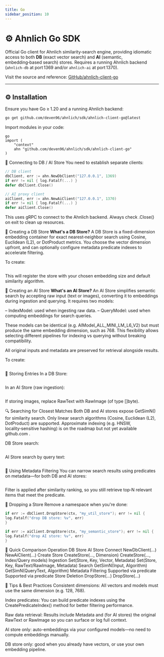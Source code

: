 ```yaml
---
title: Go
sidebar_position: 10
---
```


<!-- import GoIcon from '@site/static/img/icons/lang/go.svg' -->

# ⚙️ Ahnlich Go SDK

Official Go client for Ahnlich similarity‑search engine, providing idiomatic access to both **DB** (exact vector search) and **AI** (semantic, embedding‑based search) stores. Requires a running Ahnlich backend (`ahnlich-db` at port 1369 and/or `ahnlich-ai` at port 1370).

Visit the source and reference: [GitHub/ahnlich-client-go](https://github.com/deven96/ahnlich/tree/main/sdk/ahnlich-client-go)

---

## ⚙️ Installation

Ensure you have Go ≥ 1.20 and a running Ahnlich backend:

```bash
go get github.com/deven96/ahnlich/sdk/ahnlich-client-go@latest
```
Import modules in your code:

```
go
import (
    "context"
    ahn "github.com/deven96/ahnlich/sdk/ahnlich-client-go"
)
```

🧠 Connecting to DB / AI Store
You need to establish separate clients:

```go
// DB client
dbClient, err := ahn.NewDbClient("127.0.0.1", 1369)
if err != nil { log.Fatalf(...) }
defer dbClient.Close()

// AI proxy client
aiClient, err := ahn.NewAiClient("127.0.0.1", 1370)
if err != nil { log.Fatalf(...) }
defer aiClient.Close()
```

This uses gRPC to connect to the Ahnlich backend. Always check .Close() on exit to clean up resources.

🧱 Creating a DB Store
**What's a DB Store?**
A DB Store is a fixed-dimension embedding container for exact nearest‑neighbor search using Cosine, Euclidean (L2), or DotProduct metrics. You choose the vector dimension upfront, and can optionally configure metadata predicate indexes to accelerate filtering.

To create:

```go

```

This will register the store with your chosen embedding size and default similarity algorithm.

🧠 Creating an AI Store
**What's an AI Store?**
An AI Store simplifies semantic search by accepting raw input (text or images), converting it to embeddings during ingestion and querying. It requires two models:

– IndexModel: used when ingesting raw data.
– QueryModel: used when computing embeddings for search queries.

These models can be identical (e.g. AIModel_ALL_MINI_LM_L6_V2) but must produce the same embedding dimension, such as 768. This flexibility allows selecting different pipelines for indexing vs querying without breaking compatibility.

All original inputs and metadata are preserved for retrieval alongside results.

To create:

```go

```

💾 Storing Entries
In a DB Store:
```go

```

In an AI Store (raw ingestion):
```go
```

If storing images, replace RawText with RawImage (of type []byte).

🔍 Searching for Closest Matches
Both DB and AI stores expose GetSimN() for similarity search. Only linear search algorithms (Cosine, Euclidean (L2), DotProduct) are supported. Approximate indexing (e.g. HNSW, locality‑sensitive hashing) is on the roadmap but not yet available 
github.com
.

DB Store search:
```go

```

AI Store search by query text:
```go

```

🧩 Using Metadata Filtering
You can narrow search results using predicates on metadata—for both DB and AI stores:

```go

```

Filter is applied after similarity ranking, so you still retrieve top‑N relevant items that meet the predicate.

🧹 Dropping a Store
Remove a namespace when you're done:

```go
if err := dbClient.DropStore(ctx, "my_util_store"); err != nil {
log.Fatalf("drop DB store: %v", err)
}

if err := aiClient.DropStore(ctx, "my_semantic_store"); err != nil {
log.Fatalf("drop AI store: %v", err)
}
```

🧷 Quick Comparison
Operation	DB Store	AI Store
Connect	NewDbClient(...)	NewAiClient(...)
Create Store	CreateStore(…, Dimension)	CreateStore(…, Index/Query models)
Ingestion	Set(Store, Key, Vector, Metadata)	Set(Store, Key, RawText/RawImage, Metadata)
Search	GetSimN(Input, Algorithm)	GetSimN(QueryText, Algorithm)
Metadata Filtering	Supported via predicate	Supported via predicate
Store Deletion	DropStore(...)	DropStore(...)

🚦 Tips & Best Practices
Consistent dimensions: All vectors and models must use the same dimension (e.g. 128, 768).

Index predicates: You can build predicate indexes using the CreatePredicateIndex() method for better filtering performance.


Raw data retrieval: Results include Metadata and (for AI stores) the original RawText or RawImage so you can surface or log full context.

AI store only: auto-embeddings via your configured models—no need to compute embeddings manually.

DB store only: good when you already have vectors, or use your own embedding pipeline.

